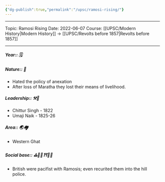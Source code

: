 ```yaml
---
{"dg-publish":true,"permalink":"/upsc/ramosi-rising/"}
---
```


----
Topic: Ramosi Rising
Date: 2022-06-07
Course: [[UPSC/Modern History\|Modern History]] -> [[UPSC/Revolts before 1857\|Revolts before 1857]] 

----

##### Year:: 🗓️
##### Nature:: 🍃
- Hated the policy of anexation
- After loss of Maratha they lost their means of livelihood. 
##### Leadership:: ⚒️👑
- Chittur Singh - 1822
- Umaji Naik - 1825-26
##### Area:: 🌏🏘️
- Western Ghat
##### Social base:: ⛪🕌🕍⛩️🕋📿
- British were pacifist with Ramosis; even recurited them into the hill police. 



